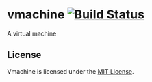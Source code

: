 # vmachine [![Build Status](https://travis-ci.org/faineance/vmachine.svg)](https://travis-ci.org/faineance/vmachine)
A virtual machine 

## License
Vmachine is licensed under the [MIT License](/LICENSE).
